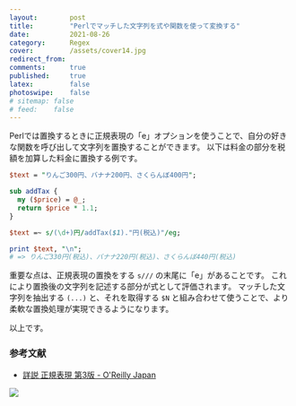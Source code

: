 ```yaml
---
layout:        post
title:         "Perlでマッチした文字列を式や関数を使って変換する"
date:          2021-08-26
category:      Regex
cover:         /assets/cover14.jpg
redirect_from:
comments:      true
published:     true
latex:         false
photoswipe:    false
# sitemap: false
# feed:    false
---
```


Perlでは置換するときに正規表現の「e」オプションを使うことで、自分の好きな関数を呼び出して文字列を置換することができます。
以下は料金の部分を税額を加算した料金に置換する例です。

```perl
$text = "りんご300円、バナナ200円、さくらんぼ400円";

sub addTax {
  my ($price) = @_;
  return $price * 1.1;
}

$text =~ s/(\d+)円/addTax($1)."円(税込)"/eg;

print $text, "\n";
# => りんご330円(税込)、バナナ220円(税込)、さくらんぼ440円(税込)
```

重要な点は、正規表現の置換をする `s///` の末尾に「e」があることです。
これにより置換後の文字列を記述する部分が式として評価されます。
マッチした文字列を抽出する `(...)` と、それを取得する `$N` と組み合わせて使うことで、より柔軟な置換処理が実現できるようになります。

以上です。

### 参考文献

<!-- http://www.oreilly.co.jp/books/9784873113593/ -->

- [詳説 正規表現 第3版 - O'Reilly Japan](https://amzn.to/3IxSBV4)

<a href="https://www.amazon.co.jp/%E6%AD%A3%E8%A6%8F%E8%A1%A8%E7%8F%BE-%E7%AC%AC3%E7%89%88-Jeffrey-F-Friedl/dp/4873113598?__mk_ja_JP=%E3%82%AB%E3%82%BF%E3%82%AB%E3%83%8A&crid=JVX7BNB30DDO&keywords=%E8%A9%B3%E8%AA%AC+%E6%AD%A3%E8%A6%8F%E8%A1%A8%E7%8F%BE&qid=1676777838&s=books&sprefix=%E8%A9%B3%E8%AA%AC+%E6%AD%A3%E8%A6%8F%E8%A1%A8%E7%8F%BE%2Cstripbooks%2C172&sr=1-1&linkCode=li3&tag=tex2e-22&linkId=5ac3b33eff776e2785aa0de8ede06be0&language=ja_JP&ref_=as_li_ss_il" target="_blank"><img border="0" src="//ws-fe.amazon-adsystem.com/widgets/q?_encoding=UTF8&ASIN=4873113598&Format=_SL250_&ID=AsinImage&MarketPlace=JP&ServiceVersion=20070822&WS=1&tag=tex2e-22&language=ja_JP" ></a><img src="https://ir-jp.amazon-adsystem.com/e/ir?t=tex2e-22&language=ja_JP&l=li3&o=9&a=4873113598" width="1" height="1" border="0" alt="" style="border:none !important; margin:0px !important;" />
